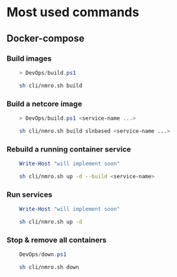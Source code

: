 # Most used commands

## Docker-compose

### Build images

```powershell
    > DevOps/build.ps1
```

```sh
    sh cli/nmro.sh build
```

### Build a netcore image

```powershell
    > DevOps/build.ps1 <service-name ...>
```

```sh
    sh cli/nmro.sh build slnbased <service-name ...>
```

### Rebuild a running container service

```powershell
    Write-Host "will implement soon"
```

```sh
    sh cli/nmro.sh up -d --build <service-name>
```

### Run services

```powershell
    Write-Host "will implement soon"
```

```sh
    sh cli/nmro.sh up -d 
```

### Stop & remove all containers

```powershell
    DevOps/down.ps1
```

```sh
    sh cli/nmro.sh down 
```
